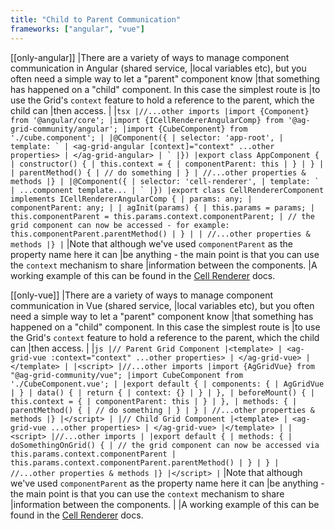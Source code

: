 ```yaml
---
title: "Child to Parent Communication"
frameworks: ["angular", "vue"]
---
```


[[only-angular]]
|There are a variety of ways to manage component communication in Angular (shared service,
|local variables etc), but you often need a simple way to let a "parent" component know
|that something has happened on a "child" component. In this case the simplest route is
|to use the Grid's `context` feature to hold a reference to the parent, which the child can
|then access.
|
|`` tsx |//...other imports |import {Component} from '@angular/core'; |import {ICellRendererAngularComp} from '@ag-grid-community/angular'; |import {CubeComponent} from './cube.component'; | |@Component({ | selector: 'app-root', | template: ` | <ag-grid-angular [context]="context" ...other properties> | </ag-grid-angular> | ` |}) |export class AppComponent { | constructor() { | this.context = { | componentParent: this | } | } | | parentMethod() { | // do something | } | //...other properties & methods |} | |@Component({ | selector: 'cell-renderer', | template: ` | ...component template... | ` |}) |export class CellRendererComponent implements ICellRendererAngularComp { | params: any; | componentParent: any; | | agInit(params) { | this.params = params; | this.componentParent = this.params.context.componentParent; | // the grid component can now be accessed - for example: this.componentParent.parentMethod() | } | | //...other properties & methods |} | ``
|Note that although we've used `componentParent` as the property name here it can
|be anything - the main point is that you can use the `context` mechanism to share
|information between the components.
|A working example of this can be found in the [Cell Renderer](/component-cell-renderer/#example-dynamic-components) docs.

[[only-vue]]
|There are a variety of ways to manage component communication in Vue (shared service,
|local variables etc), but you often need a simple way to let a "parent" component know
|that something has happened on a "child" component. In this case the simplest route is
|to use the Grid's `context` feature to hold a reference to the parent, which the child can
|then access.
|
|`js |// Parent Grid Component |<template> | <ag-grid-vue :context="context" ...other properties> | </ag-grid-vue> |</template> | |<script> |//...other imports |import {AgGridVue} from "@ag-grid-community/vue"; |import CubeComponent from './CubeComponent.vue'; | |export default { | components: { | AgGridVue | } | data() { | return { | context: {} | } | }, | beforeMount() { | this.context = { | componentParent: this | } | }, | methods: { | parentMethod() { | // do something | } | } | //...other properties & methods |} |</script> | |// Child Grid Component |<template> | <ag-grid-vue ...other properties> | </ag-grid-vue> |</template> | |<script> |//...other imports | |export default { | methods: { | doSomethingOnGrid() { | // the grid component can now be accessed via this.params.context.componentParent | this.params.context.componentParent.parentMethod() | } | } | //...other properties & methods |} |</script> |`
|Note that although we've used `componentParent` as the property name here it can
|be anything - the main point is that you can use the `context` mechanism to share
|information between the components.
|
|A working example of this can be found in the [Cell Renderer](/component-cell-renderer/#example-dynamic-components) docs.
